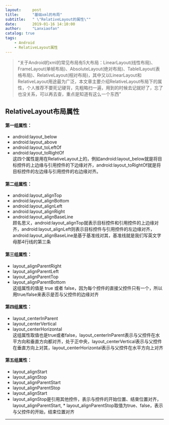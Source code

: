 ```yaml
---
layout:     post
title:      "基础xml的布局"
subtitle:   " \"RelativeLayout的属性\""
date:       2019-01-16 14:10:00
author:     "Lanxiaofan"
catalog: true
tags:
    - Android
    - RelativeLayout属性
---
```


> “关于Android的xml的常见布局有5大布局：LinearLayout(线性布局)、FrameLayout(单帧布局)、AbsoluteLayout(绝对布局)、TablelLayout(表格布局)、RelativeLayout(相对布局)，其中又以LinearLayout和RelativeLayout用途最为广泛，本文章主要介绍RelativeLayout布局下的属性，个人推荐不要死记硬背，先粗略扫一遍，用到的时候去记就好了，忘了也没关系，可以再去查，重点是知道有这么一个东西”


## RelativeLayout布局属性

#### 第一组属性：
* android:layout_below 
* android:layout_above
* android:layout_toLeftOf
* android:layout_toRightOf <br>
这四个属性是用在RelativeLayout上的，例如android:layout_below就是将目标控件的上边缘与引用控件的下边缘对齐，android:layout_toRightOf就是将目标控件的左边缘与引用控件的右边缘对齐。

#### 第二组属性：
* android:layout_alignTop
* android:layout_alignBottom
* android:layout_alignLeft
* android:layout_alignRight
* android:layout_alignBaseLine <br>
顾名思义，android:layout_alignTop就表示目标控件和引用控件的上边缘对齐，android:layout_alignLeft则表示目标控件与引用控件的左边缘对齐，android:layout_alignBaseLine是基于基准线对其，基准线就是我们写英文字母那4行线的第三条

#### 第三组属性：
* layout_alignParentRight
* layout_alignParentLeft
* layout_alignParentTop
* layout_alignParentBottom <br>
这组属性的值是 true 或者 false，因为每个控件的直接父控件只有一个，所以用true/false来表示是否与父控件的边缘对齐

#### 第四组属性：
* layout_centerInParent
* layout_centerVertical
* layout_centerHorizontal <br>
这组属性取值也是true或者false，layout_centerInParent表示与父控件在水平方向和垂直方向都对齐，处于正中央，layout_centerVertical表示与父控件在垂直方向上对其，layout_centerHorizontal表示与父控件在水平方向上对齐

#### 第五组属性：
* layout_alignStart
* layout_alignStop
* layout_alignParentStart
* layout_alignParentStop
* layout_alignStart
* layout_alignStop是引用其他控件，表示与控件的开始位置、结束位置对齐，layout_alignParentStart, * layout_alignParentStop取值为true、false，表示与父控件的开始，结束位置对齐




---



